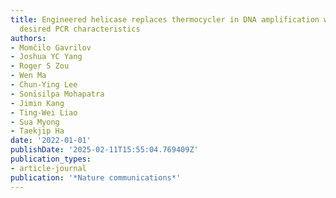 ```yaml
---
title: Engineered helicase replaces thermocycler in DNA amplification while retaining
  desired PCR characteristics
authors:
- Momčilo Gavrilov
- Joshua YC Yang
- Roger S Zou
- Wen Ma
- Chun-Ying Lee
- Sonisilpa Mohapatra
- Jimin Kang
- Ting-Wei Liao
- Sua Myong
- Taekjip Ha
date: '2022-01-01'
publishDate: '2025-02-11T15:55:04.769409Z'
publication_types:
- article-journal
publication: '*Nature communications*'
---
```

